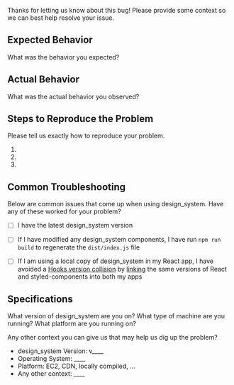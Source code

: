 Thanks for letting us know about this bug! Please provide some context so we can best help resolve your issue.

## Expected Behavior

What was the behavior you expected?


## Actual Behavior

What was the actual behavior you observed?


## Steps to Reproduce the Problem

Please tell us exactly how to reproduce your problem.

  1.
  1.
  1.


## Common Troubleshooting

Below are common issues that come up when using design_system. Have any of these worked for your problem?

- [ ] I have the latest design_system version
- [ ] If I have modified any design_system components, I have run `npm run build` to regenerate the `dist/index.js` file
- [ ] If I am using a local copy of design_system in my React app, I have avoided a [Hooks version collision](https://reactjs.org/warnings/invalid-hook-call-warning.html#duplicate-react) by [linking](https://reactjs.org/warnings/invalid-hook-call-warning.html#duplicate-react) the same versions of React and styled-components into both my apps


## Specifications

What version of design_system are you on?
What type of machine are you running?
What platform are you running on?

Any other context you can give us that may help us dig up the problem?

  - design_system Version: v____
  - Operating System: ____
  - Platform: EC2, CDN, locally compiled, ...
  - Any other context: ____
